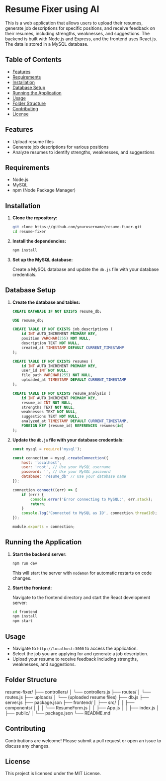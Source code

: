 # Resume Fixer using AI

This is a web application that allows users to upload their resumes, generate job descriptions for specific positions, and receive feedback on their resumes, including strengths, weaknesses, and suggestions. The backend is built with Node.js and Express, and the frontend uses React.js. The data is stored in a MySQL database.

## Table of Contents

- [Features](#features)
- [Requirements](#requirements)
- [Installation](#installation)
- [Database Setup](#database-setup)
- [Running the Application](#running-the-application)
- [Usage](#usage)
- [Folder Structure](#folder-structure)
- [Contributing](#contributing)
- [License](#license)

## Features

- Upload resume files
- Generate job descriptions for various positions
- Analyze resumes to identify strengths, weaknesses, and suggestions

## Requirements

- Node.js
- MySQL
- npm (Node Package Manager)

## Installation

1. **Clone the repository:**

    ```bash
    git clone https://github.com/yourusername/resume-fixer.git
    cd resume-fixer
    ```

2. **Install the dependencies:**

    ```bash
    npm install
    ```

3. **Set up the MySQL database:**

    Create a MySQL database and update the `db.js` file with your database credentials.

## Database Setup

1. **Create the database and tables:**

    ```sql
    CREATE DATABASE IF NOT EXISTS resume_db;

    USE resume_db;

    CREATE TABLE IF NOT EXISTS job_descriptions (
        id INT AUTO_INCREMENT PRIMARY KEY,
        position VARCHAR(255) NOT NULL,
        description TEXT NOT NULL,
        created_at TIMESTAMP DEFAULT CURRENT_TIMESTAMP
    );

    CREATE TABLE IF NOT EXISTS resumes (
        id INT AUTO_INCREMENT PRIMARY KEY,
        user_id INT NOT NULL,
        file_path VARCHAR(255) NOT NULL,
        uploaded_at TIMESTAMP DEFAULT CURRENT_TIMESTAMP
    );

    CREATE TABLE IF NOT EXISTS resume_analysis (
        id INT AUTO_INCREMENT PRIMARY KEY,
        resume_id INT NOT NULL,
        strengths TEXT NOT NULL,
        weaknesses TEXT NOT NULL,
        suggestions TEXT NOT NULL,
        analyzed_at TIMESTAMP DEFAULT CURRENT_TIMESTAMP,
        FOREIGN KEY (resume_id) REFERENCES resumes(id)
    );
    ```

2. **Update the `db.js` file with your database credentials:**

    ```javascript
    const mysql = require('mysql');

    const connection = mysql.createConnection({
        host: 'localhost',
        user: 'root', // Use your MySQL username
        password: '', // Use your MySQL password
        database: 'resume_db' // Use your database name
    });

    connection.connect((err) => {
        if (err) {
            console.error('Error connecting to MySQL:', err.stack);
            return;
        }
        console.log('Connected to MySQL as ID', connection.threadId);
    });

    module.exports = connection;
    ```

## Running the Application

1. **Start the backend server:**

    ```bash
    npm run dev
    ```

    This will start the server with `nodemon` for automatic restarts on code changes.

2. **Start the frontend:**

    Navigate to the frontend directory and start the React development server:

    ```bash
    cd frontend
    npm install
    npm start
    ```

## Usage

- Navigate to `http://localhost:3000` to access the application.
- Select the job you are applying for and generate a job description.
- Upload your resume to receive feedback including strengths, weaknesses, and suggestions.

## Folder Structure

resume-fixer/
├── controllers/
│ └── controllers.js
├── routes/
│ └── routes.js
├── uploads/
│ └── (uploaded resume files)
├── db.js
├── server.js
├── package.json
├── frontend/
│ ├── src/
│ │ ├── components/
│ │ │ └── ResumeForm.js
│ │ ├── App.js
│ │ ├── index.js
│ ├── public/
│ └── package.json
└── README.md

## Contributing

Contributions are welcome! Please submit a pull request or open an issue to discuss any changes.

## License

This project is licensed under the MIT License.

